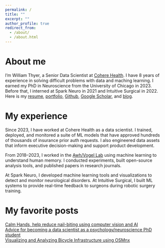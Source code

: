 ```yaml
---
permalink: /
title: ""
excerpt: ""
author_profile: true
redirect_from: 
  - /about/
  - /about.html
---
```


About me
======
I’m William Thyer, a Senior Data Scientist at [Cohere Health](https://coherehealth.com/). I have 8 years of experience in solving difficult problems with data and maching learning. I earned my PhD in Neuroscience from the University of Chicago in 2023. Before that, I interned at Spark Neuro in 2021 and Intuitive Surgical in 2022. Here is my [resume](https://williamthyer.github.io/files/Thyer_William_Resume.pdf), [portfolio](https://williamthyer.github.io/portfolio/), [Github](https://github.com/WilliamThyer), [Google Scholar](https://williamthyer.github.io/publications/), and [blog](https://williamthyer.github.io/blog/).

My experience
======
Since 2023, I have worked at Cohere Health as a data scientist. I trained, deployed, and monitored a suite of ML models that have approved hundreds of thousands of insurance prior auth requests. I also engineered data assets that inform executive decision-making and support product development.

From 2018–2023, I worked in the [Awh/Vogel Lab](https://awhvogellab.com/) using machine learning to understand human memory. I conducted experiments, built open-source analysis tools, and published papers in research journals.

At Spark Neuro, I developed machine learning tools and visualizations to detect and monitor neurological disorders. At Intuitive Surgical, I built ML systems to provide real-time feedback to surgeons during robotic surgery training.

My favorite posts
======
[Calm Hands, help reduce nail-biting using computer vision and AI](https://williamthyer.github.io/posts/2023/3/calm-hands/)  
[Advice for becoming a data scientist as a psychology/neuroscience PhD student](https://williamthyer.github.io/posts/2022/1/phd_to_data_science/)  
[Visualizing and Analyzing Bicycle Infrastructure using OSMnx](https://williamthyer.github.io/posts/2021/4/bike_networks/)  

